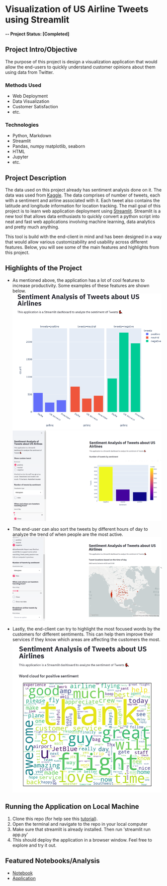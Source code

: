 # Visualization of US Airline Tweets using Streamlit

#### -- Project Status: [Completed]

## Project Intro/Objective
The purpose of this project is design a visualization application that would allow the end-users to quickly understand customer opinions about them using data from Twitter.


### Methods Used
* Web Deployment
* Data Visualization
* Customer Satisfaction
* etc.

### Technologies
* Python, Markdown
* Streamlit
* Pandas, numpy matplotlib, seaborn
* HTML
* Jupyter
* etc. 

## Project Description
The data used on this project already has sentiment analysis done on it. The data was used from [Kaggle](https://www.kaggle.com/crowdflower/twitter-airline-sentiment). The data comprises of number of tweets, each with a sentiment and airline associated with it. Each tweet also contains the latitude and longitude information for location tracking. The mail goal of this project is to learn web application deployment using [Streamlit](https://www.streamlit.io/). Streamlit is a new tool that allows data enthusiasts to quickly convert a python script into neat and fast web applications involving machine learning, data analytics and pretty much anything. 

This tool is build with the end-client in mind and has been designed in a way that would allow various customizability and usability across different features. Below, you will see some of the main features and highlights from this project.

## Highlights of the Project

- As mentioned above, the application has a lot of cool features to increase productivity. Some examples of these features are shown below.
![](streamlit_byairline.png)
![](streamlit_sentiment.png)

- The end-user can also sort the tweets by different hours of day to analyze the trend of when people are the most active. 
![](streamlit_byhour.png)

- Lastly, the end-client can try to highlight the most focused words by the customers for different sentiments. This can help them improve their services if they know which areas are affecting the customers the most.
![](wordcloud.png)

## Running the Application on Local Machine

1. Clone this repo (for help see this [tutorial](https://help.github.com/articles/cloning-a-repository/)).
2. Open the terminal and navigate to the repo in your local computer
3. Make sure that streamlit is already installed. Then run 'streamlit run app.py'
4. This should deploy the application in a browser window. Feel free to explore and try it out.

## Featured Notebooks/Analysis
* [Notebook](data_visualization.ipynb)
* [Application](app.py)

